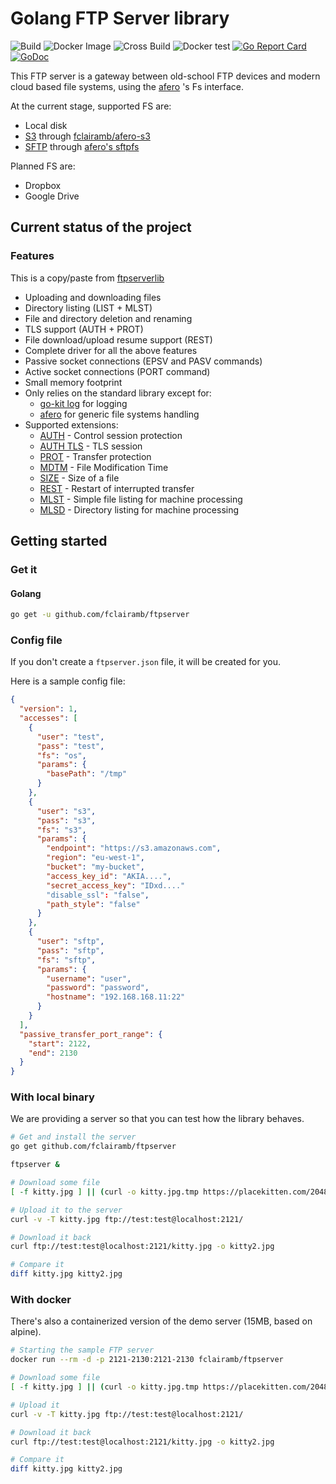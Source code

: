 # Golang FTP Server library

![Build](https://github.com/fclairamb/ftpserver/workflows/Build/badge.svg)
![Docker Image](https://github.com/fclairamb/ftpserver/workflows/Docker%20Image/badge.svg)
![Cross Build](https://github.com/fclairamb/ftpserver/workflows/Cross%20Build/badge.svg)
![Docker test](https://github.com/fclairamb/ftpserver/workflows/Docker%20test/badge.svg)
[![Go Report Card](https://goreportcard.com/badge/fclairamb/ftpserver)](https://goreportcard.com/report/fclairamb/ftpserver)
[![GoDoc](https://godoc.org/github.com/fclairamb/ftpserver?status.svg)](https://godoc.org/github.com/fclairamb/ftpserver/server)

This FTP server is a gateway between old-school FTP devices and modern cloud based file systems, using the
[afero](https://github.com/spf13/afero) 's Fs interface.

At the current stage, supported FS are:
- Local disk
- [S3](https://aws.amazon.com/s3/) through [fclairamb/afero-s3](https://github.com/fclairamb/afero-s3)
- [SFTP](https://en.wikipedia.org/wiki/SSH_File_Transfer_Protocol) through [afero's sftpfs](https://github.com/spf13/afero/)

Planned FS are:
- Dropbox
- Google Drive

## Current status of the project

### Features

This is a copy/paste from [ftpserverlib](https://github.com/fclairamb/ftpserverlib)

 * Uploading and downloading files
 * Directory listing (LIST + MLST)
 * File and directory deletion and renaming
 * TLS support (AUTH + PROT)
 * File download/upload resume support (REST)
 * Complete driver for all the above features
 * Passive socket connections (EPSV and PASV commands)
 * Active socket connections (PORT command)
 * Small memory footprint
 * Only relies on the standard library except for:
   * [go-kit log](https://github.com/go-kit/kit/tree/master/log) for logging
   * [afero](https://github.com/spf13/afero) for generic file systems handling
 * Supported extensions:
   * [AUTH](https://tools.ietf.org/html/rfc2228#page-6) - Control session protection
   * [AUTH TLS](https://tools.ietf.org/html/rfc4217#section-4.1) - TLS session
   * [PROT](https://tools.ietf.org/html/rfc2228#page-8) - Transfer protection
   * [MDTM](https://tools.ietf.org/html/rfc3659#page-8) - File Modification Time
   * [SIZE](https://tools.ietf.org/html/rfc3659#page-11) - Size of a file
   * [REST](https://tools.ietf.org/html/rfc3659#page-13) - Restart of interrupted transfer
   * [MLST](https://tools.ietf.org/html/rfc3659#page-23) - Simple file listing for machine processing
   * [MLSD](https://tools.ietf.org/html/rfc3659#page-23) - Directory listing for machine processing

## Getting started

### Get it
#### Golang

```bash
go get -u github.com/fclairamb/ftpserver
```

### Config file
If you don't create a `ftpserver.json` file, it will be created for you.

Here is a sample config file:

```json
{
  "version": 1,
  "accesses": [
    {
      "user": "test",
      "pass": "test",
      "fs": "os",
      "params": {
        "basePath": "/tmp"
      }
    },
    {
      "user": "s3",
      "pass": "s3",
      "fs": "s3",
      "params": {
        "endpoint": "https://s3.amazonaws.com",
        "region": "eu-west-1",
        "bucket": "my-bucket",
        "access_key_id": "AKIA....",
        "secret_access_key": "IDxd...."
        "disable_ssl": "false",
        "path_style": "false"
      }
    },
    {
      "user": "sftp",
      "pass": "sftp",
      "fs": "sftp",
      "params": {
        "username": "user",
        "password": "password",
        "hostname": "192.168.168.11:22"
      }
    }
  ],
  "passive_transfer_port_range": {
    "start": 2122,
    "end": 2130
  }
}
```

### With local binary
We are providing a server so that you can test how the library behaves.

```sh
# Get and install the server
go get github.com/fclairamb/ftpserver

ftpserver &

# Download some file
[ -f kitty.jpg ] || (curl -o kitty.jpg.tmp https://placekitten.com/2048/2048 && mv kitty.jpg.tmp kitty.jpg)

# Upload it to the server
curl -v -T kitty.jpg ftp://test:test@localhost:2121/

# Download it back
curl ftp://test:test@localhost:2121/kitty.jpg -o kitty2.jpg

# Compare it
diff kitty.jpg kitty2.jpg
```

### With docker
There's also a containerized version of the demo server (15MB, based on alpine).

```sh
# Starting the sample FTP server
docker run --rm -d -p 2121-2130:2121-2130 fclairamb/ftpserver

# Download some file
[ -f kitty.jpg ] || (curl -o kitty.jpg.tmp https://placekitten.com/2048/2048 && mv kitty.jpg.tmp kitty.jpg)

# Upload it
curl -v -T kitty.jpg ftp://test:test@localhost:2121/

# Download it back
curl ftp://test:test@localhost:2121/kitty.jpg -o kitty2.jpg

# Compare it
diff kitty.jpg kitty2.jpg
```
